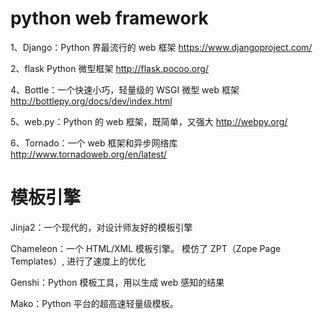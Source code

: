 # python web framework

  1、Django：Python 界最流行的 web 框架 https://www.djangoproject.com/

  2、flask Python 微型框架 http://flask.pocoo.org/

  4、Bottle：一个快速小巧，轻量级的 WSGI 微型 web 框架 http://bottlepy.org/docs/dev/index.html

  5、web.py：Python 的 web 框架，既简单，又强大 http://webpy.org/

  6、Tornado：一个 web 框架和异步网络库 http://www.tornadoweb.org/en/latest/


# 模板引擎

  Jinja2：一个现代的，对设计师友好的模板引擎

  Chameleon：一个 HTML/XML 模板引擎。 模仿了 ZPT（Zope Page Templates）, 进行了速度上的优化

  Genshi：Python 模板工具，用以生成 web 感知的结果

  Mako：Python 平台的超高速轻量级模板。
